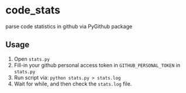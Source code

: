 # code_stats
parse code statistics in github via PyGithub package

## Usage

1. Open `stats.py`
2. Fill-in your github personal access token in `GITHUB_PERSONAL_TOKEN` in `stats.py`
3. Run script via: `python stats.py > stats.log`
4. Wait for while, and then check the `stats.log` file.
